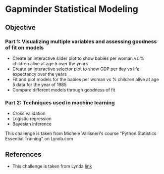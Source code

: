 # Gapminder Statistical Modeling
## Objective

### Part 1: Visualizing multiple variables and assessing goodness of fit on models 
* Create an interactive slider plot to show babies per woman vs % children alive at age 5 over the years
* Create an interactive selector plot to show GDP per day vs life expectancy over the years
* Fit and plot models for the babies per woman vs % children alive at age 5 data for the year of 1985
* Compare different models through goodness of fit

### Part 2: Techniques used in machine learning
* Cross validation
* Logistic regression
* Bayesian inference 

This challenge is taken from Michele Vallisneri's course "Python Statistics Essential Training" on Lynda.com

## References
* This challenge is taken from Lynda [link](https://www.lynda.com/Python-tutorials/Python-Statistics-Essential-Training/711826-2.html)

